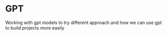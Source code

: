# GPT
Working with gpt models to try different approach and how we can use gpt to build projects more easily
